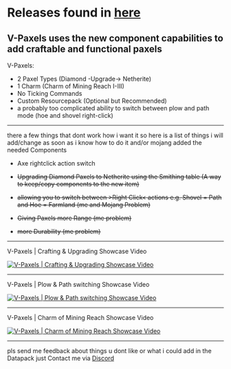 # Releases found in [here](https://github.com/VincPlyz/V-Paxels/releases/tag/release)


V-Paxels uses the new component capabilities to add craftable and functional paxels
------
V-Paxels:
- 2 Paxel Types (Diamond -Upgrade-> Netherite)
- 1 Charm (Charm of Mining Reach I-III)
- No Ticking Commands
- Custom Resourcepack (Optional but Recommended)
- a probably too complicated ability to switch between plow and path mode (hoe and shovel right-click)
------

there a few things that dont work how i want it so here is a list of things i will add/change as soon as i know how to do it and/or mojang added the needed Components

- Axe rightclick action switch

- ~~Upgrading Diamond Paxels to Netherite using the Smithing table (A way to keep/copy components to the new item)~~

- ~~allowing you to switch between >Right Click< actions e.g. Shovel = Path and Hoe = Farmland (me and Mojang Problem)~~
- ~~Giving Paxels more Range (me problem)~~
- ~~more Durability (me problem)~~ 

-----

V-Paxels | Crafting & Upgrading Showcase Video

[![V-Paxels | Crafting & Upgrading Showcase Video](https://img.youtube.com/vi/rJtCld3wtzc/0.jpg)](https://www.youtube.com/watch?v=rJtCld3wtzc)

-----

V-Paxels | Plow & Path switching Showcase Video

[![V-Paxels | Plow & Path switching Showcase Video](https://img.youtube.com/vi/OVhDcED9fN0/0.jpg)](https://www.youtube.com/watch?v=OVhDcED9fN0)

-----

V-Paxels | Charm of Mining Reach Showcase Video

[![V-Paxels | Charm of Mining Reach Showcase Video](https://img.youtube.com/vi/23J2xZaW0FY/0.jpg)](https://www.youtube.com/watch?v=23J2xZaW0FY)

-----










pls send me feedback about things u dont like or what i could add in the Datapack just Contact me via [Discord](https://discord.com/users/570869095302692864)
